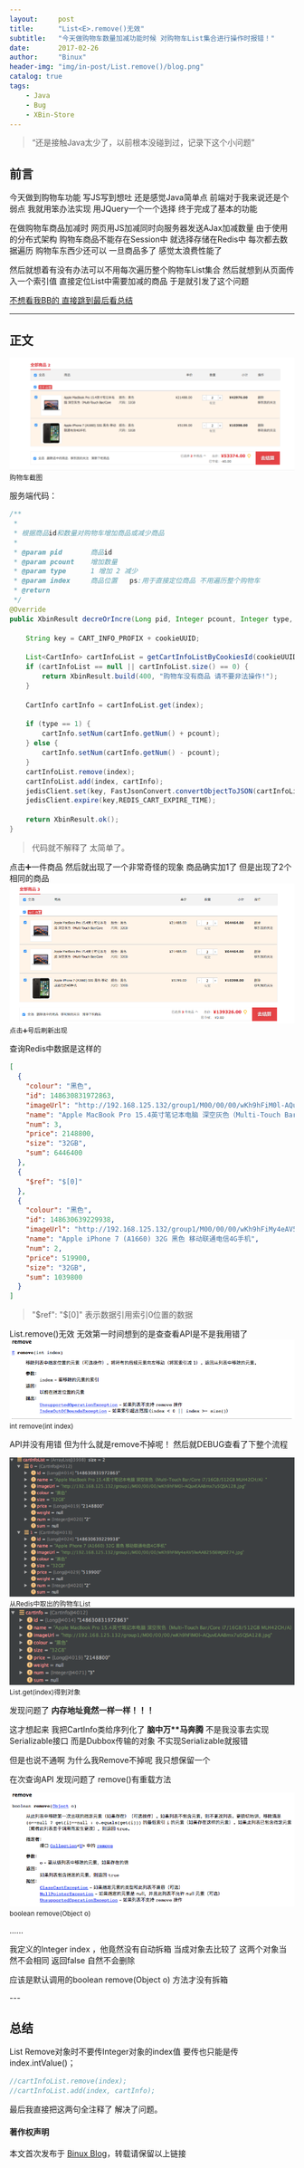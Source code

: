 ```yaml
---
layout:     post
title:      "List<E>.remove()无效"
subtitle:   "今天做购物车数量加减功能时候 对购物车List集合进行操作时报错！"
date:       2017-02-26
author:     "Binux"
header-img: "img/in-post/List.remove()/blog.png"
catalog: true
tags:
    - Java
    - Bug
    - XBin-Store
---
```


> “还是接触Java太少了，以前根本没碰到过，记录下这个小问题”


## 前言

今天做到购物车功能 写JS写到想吐 还是感觉Java简单点 前端对于我来说还是个弱点 我就用笨办法实现 用JQuery一个一个选择 终于完成了基本的功能

在做购物车商品加减时 网页用JS加减同时向服务器发送AJax加减数量 由于使用的分布式架构 购物车商品不能存在Session中 就选择存储在Redis中 每次都去数据遍历 购物车东西少还可以 一旦商品多了 感觉太浪费性能了

然后就想着有没有办法可以不用每次遍历整个购物车List集合 然后就想到从页面传入一个索引值 直接定位List中需要加减的商品 于是就引发了这个问题

[不想看我BB的 直接跳到最后看总结 ](#build)

---

## 正文

<img class="shadow" src="/img/in-post/List.remove()/cart.png" />
<small class="img-hint">购物车截图</small>

服务端代码：
```Java
/**
 *
 * 根据商品id和数量对购物车增加商品或减少商品
 *
 * @param pid       商品id
 * @param pcount    增加数量
 * @param type      1 增加 2 减少
 * @param index     商品位置   ps:用于直接定位商品 不用遍历整个购物车
 * @return
 */
@Override
public XbinResult decreOrIncre(Long pid, Integer pcount, Integer type, Integer index, String cookieUUID) {

    String key = CART_INFO_PROFIX + cookieUUID;

    List<CartInfo> cartInfoList = getCartInfoListByCookiesId(cookieUUID);
    if (cartInfoList == null || cartInfoList.size() == 0) {
        return XbinResult.build(400, "购物车没有商品 请不要非法操作!");
    }

    CartInfo cartInfo = cartInfoList.get(index);

    if (type == 1) {
        cartInfo.setNum(cartInfo.getNum() + pcount);
    } else {
        cartInfo.setNum(cartInfo.getNum() - pcount);
    }
    cartInfoList.remove(index);
    cartInfoList.add(index, cartInfo);
    jedisClient.set(key, FastJsonConvert.convertObjectToJSON(cartInfoList));
    jedisClient.expire(key,REDIS_CART_EXPIRE_TIME);

    return XbinResult.ok();
}
```
> 代码就不解释了 太简单了。


点击➕一件商品 然后就出现了一个非常奇怪的现象 商品确实加1了 但是出现了2个相同的商品
<img class="shadow" src="/img/in-post/List.remove()/Bug.png" />
<small class="img-hint">点击➕号后刷新出现</small>

查询Redis中数据是这样的

```Json
[
  {
    "colour": "黑色",
    "id": 148630831972863,
    "imageUrl": "http://192.168.125.132/group1/M00/00/00/wKh9hFiM0l-AQuvEAABmx7u5QSA128.jpg",
    "name": "Apple MacBook Pro 15.4英寸笔记本电脑 深空灰色（Multi-Touch Bar/Core i7/16GB/512GB MLH42CH/A）",
    "num": 3,
    "price": 2148800,
    "size": "32GB",
    "sum": 6446400
  },
  {
    "$ref": "$[0]"
  },
  {
    "colour": "黑色",
    "id": 148630639229938,
    "imageUrl": "http://192.168.125.132/group1/M00/00/00/wKh9hFiMy4eAV5lwAAB25IS6WjM274.jpg",
    "name": "Apple iPhone 7 (A1660) 32G 黑色 移动联通电信4G手机",
    "num": 2,
    "price": 519900,
    "size": "32GB",
    "sum": 1039800
  }
]
```
> "$ref": "$[0]" 表示数据引用索引0位置的数据

List.remove()无效 无效第一时间想到的是查查看API是不是我用错了
<img class="shadow" src="/img/in-post/List.remove()/api.png" />
<small class="img-hint">int remove(int index)</small>

API并没有用错 但为什么就是remove不掉呢！ 然后就DEBUG查看了下整个流程

<img class="shadow" src="/img/in-post/List.remove()/DEBUG1.png" />
<small class="img-hint">从Redis中取出的购物车List</small>

<img class="shadow" src="/img/in-post/List.remove()/DEBUG2.png" />
<small class="img-hint">List.get(index)得到对象</small>

发现问题了 **内存地址竟然一样一样！！！**

这才想起来 我把CartInfo类给序列化了 **脑中万\*\*马奔腾** 不是我没事去实现Serializable接口 而是Dubbox传输的对象 不实现Serializable就报错

但是也说不通啊 为什么我Remove不掉呢 我只想保留一个

在次查询API 发现问题了 remove()有重载方法

<img class="shadow" src="/img/in-post/List.remove()/Bug2.png" />
<small class="img-hint">boolean remove(Object o)</small>

......

我定义的Integer index ，他竟然没有自动拆箱 当成对象去比较了 这两个对象当然不会相同 返回false 自然不会删除 

应该是默认调用的boolean remove(Object o) 方法才没有拆箱

<p id = "build"></p>
---

## 总结

List Remove对象时不要传Integer对象的index值 要传也只能是传index.intValue()；

```Java
//cartInfoList.remove(index);
//cartInfoList.add(index, cartInfo);
```
最后我直接把这两句全注释了 解决了问题。

#### 著作权声明

本文首次发布于 [Binux Blog](http://binux.cn)，转载请保留以上链接
